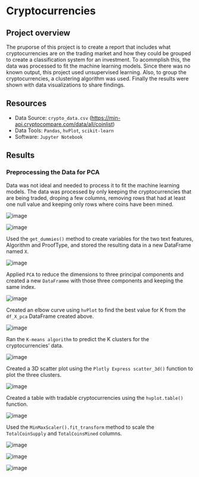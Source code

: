 # Cryptocurrencies

## Project overview

The pruporse of this project is to create a report that includes what cryptocurrencies are on the trading market and how they could be grouped to create a classification system for an investment. To acommplish this, the data was processed to fit the machine learning models. Since there was no known output, this project used unsupervised learning. Also, to group the cryptocurrencies, a clustering algorithm was used. Finally the results were shown with data visualizations to share findings.

## Resources

- Data Source: `crypto_data.csv` (https://min-api.cryptocompare.com/data/all/coinlist)
- Data Tools: `Pandas`, `hvPlot`, `scikit-learn`
- Software: `Jupyter Notebook`

## Results

### Preprocessing the Data for PCA

Data was not ideal and needed to process it to fit the machine learning models. The data was processed by only keeping the cryptocurrencies that are being traded, droping a few columns, removing rows that had at least one null value and keeping only rows where coins have been mined.

![image](https://user-images.githubusercontent.com/91766276/156902253-f6988d1b-6abd-4f7b-8528-58a2db180cc3.png)

![image](https://user-images.githubusercontent.com/91766276/156902359-480f7748-b88a-4521-9810-4f69caa8ee1a.png)

Used the `get_dummies()` method to create variables for the two text features, Algorithm and ProofType, and stored the resulting data in a new DataFrame named `X`.

![image](https://user-images.githubusercontent.com/91766276/156902430-b02a44fa-7c1f-4dae-a6d1-96ab42d4f693.png)

Applied `PCA` to reduce the dimensions to three principal components and created a new `DataFramme` with those three components and keeping the same index.

![image](https://user-images.githubusercontent.com/91766276/156902518-064849bd-b7a0-4c85-a8e7-f0cc69e9ed53.png)

Created an elbow curve using `hvPlot` to find the best value for K from the `df_X_pca` DataFrame created above.

![image](https://user-images.githubusercontent.com/91766276/156900059-96198cfd-8fbb-4b70-99c2-cb49be8f4f54.png)

Ran the `K-means algorithm` to predict the K clusters for the cryptocurrencies’ data.

![image](https://user-images.githubusercontent.com/91766276/156902636-2cfc1bcf-6b4d-4514-b95b-919fd2237b15.png)

Created a 3D scatter plot using the `Plotly Express scatter_3d()` function to plot the three clusters.

![image](https://user-images.githubusercontent.com/91766276/156900074-b8ba9661-b929-4fd6-9656-0a518430cc09.png)

Created a table with tradable cryptocurrencies using the `hvplot.table()` function.

![image](https://user-images.githubusercontent.com/91766276/156900086-5fb12606-a879-4896-8472-35302906bf7c.png)

Used the `MinMaxScaler().fit_transform` method to scale the `TotalCoinSupply` and `TotalCoinsMined` columns.

![image](https://user-images.githubusercontent.com/91766276/156902728-d403e83f-acc2-4c99-b64b-5a17db8a8f93.png)



![image](https://user-images.githubusercontent.com/91766276/156900110-3f934c9b-f106-49f1-b5ba-06d018b55802.png)




![image](https://user-images.githubusercontent.com/91766276/156900121-50068575-22ec-474e-a3f2-ccf60356db41.png)
